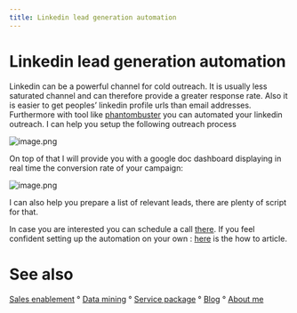 ```yaml
---
title: Linkedin lead generation automation
---
```





# Linkedin lead generation automation
Linkedin can be a powerful channel for cold outreach. It is usually less saturated channel and can therefore provide a greater response rate. Also it is easier to get peoples’ linkedin profile urls than email addresses. Furthermore with tool like [phantombuster](https://phantombuster.com/?referral=fmc-f8VgvF4) you can automated your linkedin outreach.
I can help you setup the following outreach process

![image.png](https://cdn.steemitimages.com/DQmQjk5auQtjq9vKKLVWcDiyKjaHqLX8ZgjjdjuKN4rUmTb/image.png)


On top of that I will provide you with a google doc dashboard displaying in real time the conversion rate of your campaign:

![image.png](https://cdn.steemitimages.com/DQmNT2MsZaxqFMQRM5sequdbnrAwS3Eu31LJCMxUwMJA7Ed/image.png)



I can also help you prepare a list of relevant leads, there are plenty of script for that.

In case you are interested you can schedule a call [there](https://calendly.com/growth-hack/). If you feel confident setting up the automation on your own : [here](https://medium.com/@fabianm.consulting/automated-outreach-workflow-for-linkedin-bc5a33982210) is the how to article.




# See also


[Sales enablement](index.md) ° [Data mining](webscraping.md) ° [Service package](package.md) ° [Blog](blog.md) ° [About me](https://www.linkedin.com/in/fabian-maume-409b1830/?locale=en_US)
